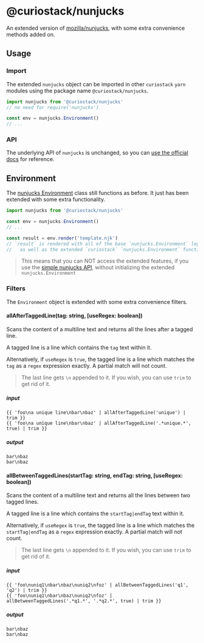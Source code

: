 # @curiostack/nunjucks

An extended version of [mozilla/nunjucks](https://github.com/mozilla/nunjucks),
with some extra convenience methods added on.

## Usage

### Import

The extended `nunjucks` object can be imported in other `curiostack` `yarn` modules
using the package name `@curiostack/nunjucks`.

```typescript
import nunjucks from '@curiostack/nunjucks'
// no need for require('nunjucks')

const env = nunjucks.Environment()
// ...
```

### API

The underlying API of `nunjucks` is unchanged, so you can
[use the official docs](https://mozilla.github.io/nunjucks/getting-started.html) for reference.

## Environment

The [nunjucks Environment](https://mozilla.github.io/nunjucks/api.html#environment)
class still functions as before. It just has been extended with some extra functionality.

```typescript
import nunjucks from '@curiostack/nunjucks'

const env = nunjucks.Environment()
// ...

const result = env.render('template.njk')
// `result` is rendered with all of the base `nunjucks.Environment` logic
//   as well as the extended `curiostack` `nunjucks.Environment` functionality
```

> This means that you can NOT access the extended features, if you use the
> [simple nunjucks API](https://mozilla.github.io/nunjucks/api.html#simple-api),
> without initializing the extended `nunjucks.Environment`

### Filters

The `Environment` object is extended with some extra convenience filters.

#### allAfterTaggedLine(tag: string, [useRegex: boolean])

Scans the content of a multiline text and returns all the lines after a tagged line.

A tagged line is a line which contains the `tag` text within it.

Alternatively, if `useRegex` is `true`, the tagged line is a line
which matches the `tag` as a `regex` expression exactly.
A partial match will not count.

> The last line gets `\n` appended to it.
> If you wish, you can use `trim` to get rid of it.

##### input

```
{{ 'foo\na unique line\nbar\nbaz' | allAfterTaggedLine('unique') | trim }}
{{ 'foo\na unique line\nbar\nbaz' | allAfterTaggedLine('.*unique.*', true) | trim }}
```

##### output

```
bar\nbaz
bar\nbaz
```

#### allBetweenTaggedLines(startTag: string, endTag: string, [useRegex: boolean])

Scans the content of a multiline text and returns all the lines between two tagged lines.

A tagged line is a line which contains the `startTag|endTag` text within it.

Alternatively, if `useRegex` is `true`, the tagged line is a line
which matches the `startTag|endTag` as a `regex` expression exactly.
A partial match will not count.

> The last line gets `\n` appended to it.
> If you wish, you can use `trim` to get rid of it.

##### input

```
{{ 'foo\nuniq1\nbar\nbaz\nuniq2\nfoz' | allBetweenTaggedLines('q1', 'q2') | trim }}
{{ 'foo\nuniq1\nbar\nbaz\nuniq2\nfoz' | allBetweenTaggedLines('.*q1.*', '.*q2.*', true) | trim }}
```

##### output

```
bar\nbaz
bar\nbaz
```
